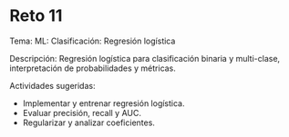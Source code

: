 # Reto 11

Tema: ML: Clasificación: Regresión logística

Descripción: Regresión logística para clasificación binaria y multi-clase, interpretación de probabilidades y métricas.

Actividades sugeridas:
- Implementar y entrenar regresión logística.
- Evaluar precisión, recall y AUC.
- Regularizar y analizar coeficientes.
